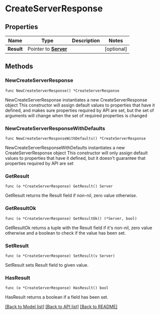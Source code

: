 # CreateServerResponse

## Properties

Name | Type | Description | Notes
------------ | ------------- | ------------- | -------------
**Result** | Pointer to [**Server**](Server.md) |  | [optional] 

## Methods

### NewCreateServerResponse

`func NewCreateServerResponse() *CreateServerResponse`

NewCreateServerResponse instantiates a new CreateServerResponse object
This constructor will assign default values to properties that have it defined,
and makes sure properties required by API are set, but the set of arguments
will change when the set of required properties is changed

### NewCreateServerResponseWithDefaults

`func NewCreateServerResponseWithDefaults() *CreateServerResponse`

NewCreateServerResponseWithDefaults instantiates a new CreateServerResponse object
This constructor will only assign default values to properties that have it defined,
but it doesn't guarantee that properties required by API are set

### GetResult

`func (o *CreateServerResponse) GetResult() Server`

GetResult returns the Result field if non-nil, zero value otherwise.

### GetResultOk

`func (o *CreateServerResponse) GetResultOk() (*Server, bool)`

GetResultOk returns a tuple with the Result field if it's non-nil, zero value otherwise
and a boolean to check if the value has been set.

### SetResult

`func (o *CreateServerResponse) SetResult(v Server)`

SetResult sets Result field to given value.

### HasResult

`func (o *CreateServerResponse) HasResult() bool`

HasResult returns a boolean if a field has been set.


[[Back to Model list]](../README.md#documentation-for-models) [[Back to API list]](../README.md#documentation-for-api-endpoints) [[Back to README]](../README.md)


